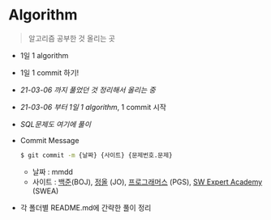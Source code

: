 # Algorithm

> 알고리즘 공부한 것 올리는 곳

- 1일 1 algorithm
- 1일 1 commit 하기!



- *21-03-06 까지 풀었던 것 정리해서 올리는 중*

- *21-03-06 부터 1일 1 algorithm*, 1 commit 시작

- *SQL문제도 여기에 풀이*

- Commit Message 

  ```bash
  $ git commit -m {날짜} {사이트} {문제번호.문제}
  ```
  - 날짜 : mmdd
  - 사이트 : [백준](https://www.acmicpc.net/)(BOJ), [정올](http://www.jungol.co.kr/) (JO), [프로그래머스](https://programmers.co.kr/) (PGS), [SW Expert Academy](https://swexpertacademy.com/main/main.do) (SWEA)

- 각 폴더별 README.md에 간략한 풀이 정리

